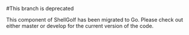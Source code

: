 #This branch is deprecated

This component of ShellGolf has been migrated to Go. Please check out either
master or develop for the current version of the code.
